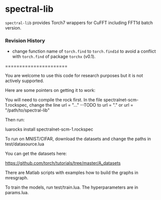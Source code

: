 # spectral-lib

`spectral-lib` provides Torch7 wrappers for CuFFT including FFT1d batch version. 

### Revision History

* change function name of `torch.find` to `torch.find1d` to avoid a conflict with `torch.find` of package `torchx` (v0.1).

======================

You are welcome to use this code for research purposes but it is not actively supported. 

Here are some pointers on getting it to work:

You will need to compile the rock first. In the file spectralnet-scm-1.rockspec, change the line
url = "..." --TODO
to url = "."
or url = "/path/to/spectral-lib"

Then run:

luarocks install spectralnet-scm-1.rockspec

To run on MNIST/CIFAR, download the datasets and change the paths in test/datasource.lua

You can get the datasets here:

https://github.com/torch/tutorials/tree/master/A_datasets

There are Matlab scripts with examples how to build the graphs in mresgraph. 

To train the models, run test/train.lua. The hyperparameters are in params.lua. 
